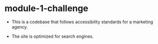# module-1-challenge

* This is a codebase that follows accessibility standards for a marketing agency.

* The site is optimized for search engines.
